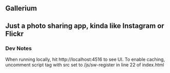 ## Gallerium 
Just a photo sharing app, kinda like Instagram or Flickr
-------------------------------------------------------------------------------
### Dev Notes
When running locally, hit http://localhost:4516 to see UI. To enable caching, uncomment script tag with src set to /js/sw-register in line 22 of index.html